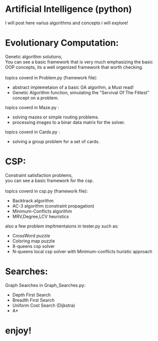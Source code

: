 # Artificial Intelligence (python)
I will post here varius algorithms and concepts i will explore!

# Evolutionary Computation:
Genetic algorithm solutions, <br/>
You can see a basic framework that is very much emphasizing the basic OOP concepts, its a well orgenized framework that worth checking.  <br/>
<br/>
topics coverd in Problem.py (framework file):
- abstract implemetaion of a basic GA algorihm, a Must read!
- Genetic Algorithm function, simulating the "Servival Of The Fittest" concept on a problem.

topics coverd in Maze.py :
- solving mazes or simple routing problems.
- processing images to a binar data matrix for the solver. 

topics coverd in Cards.py :
- solving a group problem for a set of cards.

# CSP:
Constraint satisfaction problems, <br/>
you can see a basic framework for the csp.<br/>
<br/>
topics coverd in csp.py (framework file):
- Backtrack algorithm
- AC-3 algorithm (constraint propagation)
- Minimum-Conflicts algorithm
- MRV,Degree,LCV heuristics

also a few problem impltmentaions in tester.py such as:
- CrossWord puzzle
- Coloring map puzzle
- 8-queens csp solver
- N-queens local csp solver with Minimum-conflicts huristic approach

# Searches:
Graph Searches in Graph_Searches.py:
- Depth First Search
- Breadth First Search
- Uniform Cost Search (Dijkstra)
- A*

# enjoy!
